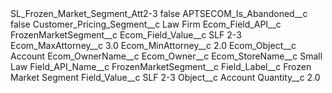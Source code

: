 <?xml version="1.0" encoding="UTF-8"?>
<CustomMetadata xmlns="http://soap.sforce.com/2006/04/metadata" xmlns:xsi="http://www.w3.org/2001/XMLSchema-instance" xmlns:xsd="http://www.w3.org/2001/XMLSchema">
    <label>SL_Frozen_Market_Segment_Att2-3</label>
    <protected>false</protected>
    <values>
        <field>APTSECOM_Is_Abandoned__c</field>
        <value xsi:type="xsd:boolean">false</value>
    </values>
    <values>
        <field>Customer_Pricing_Segment__c</field>
        <value xsi:type="xsd:string">Law Firm</value>
    </values>
    <values>
        <field>Ecom_Field_API__c</field>
        <value xsi:type="xsd:string">FrozenMarketSegment__c</value>
    </values>
    <values>
        <field>Ecom_Field_Value__c</field>
        <value xsi:type="xsd:string">SLF 2-3</value>
    </values>
    <values>
        <field>Ecom_MaxAttorney__c</field>
        <value xsi:type="xsd:double">3.0</value>
    </values>
    <values>
        <field>Ecom_MinAttorney__c</field>
        <value xsi:type="xsd:double">2.0</value>
    </values>
    <values>
        <field>Ecom_Object__c</field>
        <value xsi:type="xsd:string">Account</value>
    </values>
    <values>
        <field>Ecom_OwnerName__c</field>
        <value xsi:nil="true"/>
    </values>
    <values>
        <field>Ecom_Owner__c</field>
        <value xsi:nil="true"/>
    </values>
    <values>
        <field>Ecom_StoreName__c</field>
        <value xsi:type="xsd:string">Small Law</value>
    </values>
    <values>
        <field>Field_API_Name__c</field>
        <value xsi:type="xsd:string">FrozenMarketSegment__c</value>
    </values>
    <values>
        <field>Field_Label__c</field>
        <value xsi:type="xsd:string">Frozen Market Segment</value>
    </values>
    <values>
        <field>Field_Value__c</field>
        <value xsi:type="xsd:string">SLF 2-3</value>
    </values>
    <values>
        <field>Object__c</field>
        <value xsi:type="xsd:string">Account</value>
    </values>
    <values>
        <field>Quantity__c</field>
        <value xsi:type="xsd:double">2.0</value>
    </values>
</CustomMetadata>

